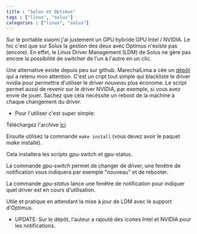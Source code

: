 ```yaml
---
title : "Solus et Optimus"
tags : ["linux", "solus"]
categories : ["linux", "solus"]
---
```


Sur le portable xiaomi j'ai justement un GPU hybride GPU Intel / NVIDIA. Le hic c'est que sur Solus la gestion des deux avec Optimus n'existe pas (encore). En effet, le Linux Driver Management (LDM) de Solus ne gère pas encore la possibilité de switcher de l'un à l'autre en un clic.

Une alternative existe depuis peu sur github. MarechalLima a cée un [dépôt](https://github.com/MarechalLima/Solus-Optimus-Switch) qui a retenu mon attention. C'est un cript tout simple qui blackliste le driver nvidia pour permettre d'utiliser le driver _nouveau_ plus économe.
Le script permet aussi de revenir sur le driver NVIDIA, par exemple, si vous avez envie de jouer. Sachez que cela nécéssite un reboot de la machine à chaque changement du driver.

* Pour l'utiliser c'est super simple:

Téléchargez l'archive [ici](https://github.com/MarechalLima/Solus-Optimus-Switch/releases)

Ensuite utilisez la commande `make install` (vous devez avoir le paquet *make* installé).

Cela installera les scripts gpu-switch et gpu-status.

La commande *gpu-switch* permet de changer de driver, une fenêtre de notification vous indiquera par exemple "nouveau" et de rebooter.

La commande *gpu-status* lance une fenêtre de notification pour indiquer quel driver est en cours d'utilisation.

Utile et pratique en attendant la mise à jour de LDM avec le support d'Optimus.

* UPDATE: Sur le dépôt, l'auteur a rajouté des icones Intel et NVIDIA pour les notifications.

 
